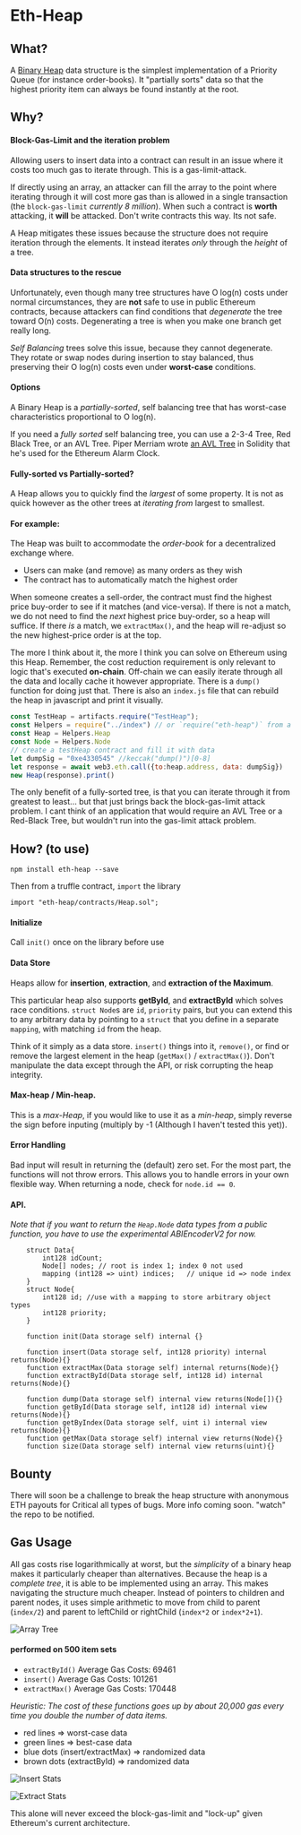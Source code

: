 # Eth-Heap
## What?
A [Binary Heap](https://en.wikipedia.org/wiki/Binary_heap) data structure is the simplest implementation of a Priority Queue (for instance order-books). It "partially sorts" data so that the highest priority item can always be found instantly at the root.

## Why?
#### Block-Gas-Limit and the iteration problem
Allowing users to insert data into a contract can result in an issue where it costs too much gas to iterate through. This is a gas-limit-attack.

If directly using an array, an attacker can fill the array to the point where iterating through it will cost more gas than is allowed in a single transaction (the `block-gas-limit` *currently 8 million*). When such a contract is **worth** attacking, it **will** be attacked. Don't write contracts this way. Its not safe.

A Heap mitigates these issues because the structure does not require iteration through the elements. It instead iterates *only* through the *height* of a tree.

#### Data structures to the rescue
Unfortunately, even though many tree structures have O log(n) costs under normal circumstances, they are **not** safe to use in public Ethereum contracts, because attackers can find conditions that *degenerate* the tree toward O(n) costs. Degenerating a tree is when you make one branch get really long.

*Self Balancing* trees solve this issue, because they cannot degenerate. They rotate or swap nodes during insertion to stay balanced, thus preserving their O log(n) costs even under **worst-case** conditions.

#### Options
A Binary Heap is a *partially-sorted*, self balancing tree that has worst-case characteristics proportional to O log(n).

If you need a *fully sorted* self balancing tree, you can use a 2-3-4 Tree, Red Black Tree, or an AVL Tree. Piper Merriam wrote [an AVL Tree](https://github.com/pipermerriam/ethereum-grove) in Solidity that he's used for the Ethereum Alarm Clock.

#### Fully-sorted vs Partially-sorted?
A Heap allows you to quickly find the *largest* of some property. It is not as quick however as the other trees at *iterating from* largest to smallest.

#### For example: 
The Heap was built to accommodate the *order-book* for a decentralized exchange where. 
- Users can make (and remove) as many orders as they wish
- The contract has to automatically match the highest order

When someone creates a sell-order, the contract must find the highest price buy-order to see if it matches (and vice-versa). If there is not a match, we do not need to find the *next* highest price buy-order, so a heap will suffice. If there *is* a match, we `extractMax()`, and the heap will re-adjust so the new highest-price order is at the top.

The more I think about it, the more I think you can solve on Ethereum using this Heap. Remember, the cost reduction requirement is only relevant to logic that's executed **on-chain**. Off-chain we can easily iterate through all the data and locally cache it however appropriate. There is a `dump()` function for doing just that. There is also an `index.js` file that can rebuild the heap in javascript and print it visually.
```javascript
const TestHeap = artifacts.require("TestHeap");
const Helpers = require("../index") // or `require("eth-heap")` from a project using npm
const Heap = Helpers.Heap
const Node = Helpers.Node
// create a testHeap contract and fill it with data
let dumpSig = "0xe4330545" //keccak("dump()")[0-8]
let response = await web3.eth.call({to:heap.address, data: dumpSig})
new Heap(response).print()
```
The only benefit of a fully-sorted tree, is that you can iterate through it from greatest to least... but that just brings back the block-gas-limit attack problem. I cant think of an application that would require an AVL Tree or a Red-Black Tree, but wouldn't run into the gas-limit attack problem.

## How? (to use)
```
npm install eth-heap --save
```
Then from a truffle contract, `import` the library
```solidity
import "eth-heap/contracts/Heap.sol";

```
#### Initialize 
Call `init()` once on the library before use

#### Data Store
Heaps allow for **insertion**, **extraction**, and **extraction of the Maximum**.

This particular heap also supports **getById**, and **extractById** which solves race conditions. `struct Node`s are `id`, `priority` pairs, but you can extend this to any arbitrary data by pointing to a `struct` that you define in a separate `mapping`, with matching `id` from the heap.

Think of it simply as a data store. `insert()` things into it, `remove()`, or find or remove the largest element in the heap (`getMax()` / `extractMax()`). Don't manipulate the data except through the API, or risk corrupting the heap integrity.

#### Max-heap / Min-heap. 
This is a *max-Heap*, if you would like to use it as a *min-heap*, simply reverse the sign before inputing (multiply by -1 (Although I haven't tested this yet)).

#### Error Handling
Bad input will result in returning the (default) zero set. For the most part, the functions will not throw errors. This allows you to handle errors in your own flexible way. When returning a node, check for `node.id == 0`.

#### API. 
*Note that if you want to return the `Heap.Node` data types from a public function, you have to use the experimental ABIEncoderV2 for now.*

```solidity
    struct Data{
        int128 idCount;
        Node[] nodes; // root is index 1; index 0 not used
        mapping (int128 => uint) indices;   // unique id => node index
    }
    struct Node{
        int128 id; //use with a mapping to store arbitrary object types
        int128 priority;
    }

    function init(Data storage self) internal {}

    function insert(Data storage self, int128 priority) internal returns(Node){}
    function extractMax(Data storage self) internal returns(Node){}
    function extractById(Data storage self, int128 id) internal returns(Node){}

    function dump(Data storage self) internal view returns(Node[]){}
    function getById(Data storage self, int128 id) internal view returns(Node){}
    function getByIndex(Data storage self, uint i) internal view returns(Node){}
    function getMax(Data storage self) internal view returns(Node){}
    function size(Data storage self) internal view returns(uint){}
```

## Bounty
There will soon be a challenge to break the heap structure with anonymous ETH payouts for Critical all types of bugs. More info coming soon. "watch" the repo to be notified.

## Gas Usage 
All gas costs rise logarithmically at worst, but the *simplicity* of a binary heap makes it particularly cheaper than alternatives. Because the heap is a *complete tree*, it is able to be implemented using an array. This makes navigating the structure much cheaper. Instead of pointers to children and parent nodes, it uses simple arithmetic to move from child to parent (`index/2`) and parent to leftChild or rightChild (`index*2` or `index*2+1`).

![Array Tree](https://raw.githubusercontent.com/zmitton/eth-heap/master/img/arrayTree.png)

#### performed on 500 item sets
- `extractById()` Average Gas Costs:   69461
- `insert()` Average Gas Costs:       101261
- `extractMax()` Average Gas Costs:   170448


*Heuristic: The cost of these functions goes up by about 20,000 gas every time you double the number of data items.*

- red lines => worst-case data
- green lines => best-case data
- blue dots (insert/extractMax) => randomized data
- brown dots (extractById) => randomized data

![Insert Stats](https://raw.githubusercontent.com/zmitton/eth-heap/master/img/insertStats.png)

![Extract Stats](https://raw.githubusercontent.com/zmitton/eth-heap/master/img/extractStats.png)

This alone will never exceed the block-gas-limit and "lock-up" given Ethereum's current architecture.

